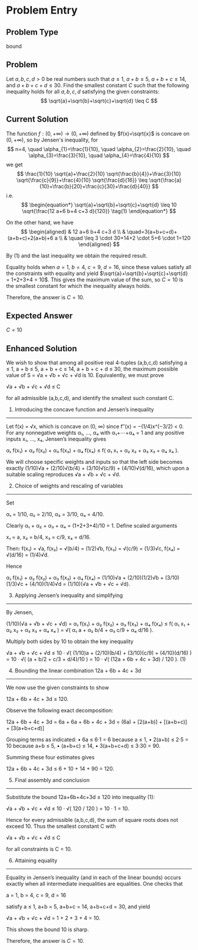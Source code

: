 # Problem Entry

## Problem Type
bound

## Problem
Let $a, b, c, d > 0$ be real numbers such that $a \leq 1$, $a+b \leq 5$, $a+b+c \leq 14$, and $a+b+c+d \leq 30$. Find the smallest constant $C$ such that the following inequality holds for all $a, b, c, d$ satisfying the given constraints:
$$
\sqrt{a}+\sqrt{b}+\sqrt{c}+\sqrt{d} \leq C
$$

## Current Solution
The function $f:(0,+\infty) \rightarrow(0,+\infty)$ defined by $f(x)=\sqrt{x}$ is concave on $(0,+\infty)$, so by Jensen's inequality, for
$$
n=4, \quad \alpha_{1}=\frac{1}{10}, \quad \alpha_{2}=\frac{2}{10}, \quad \alpha_{3}=\frac{3}{10}, \quad \alpha_{4}=\frac{4}{10}
$$
we get
$$
\frac{1}{10} \sqrt{a}+\frac{2}{10} \sqrt{\frac{b}{4}}+\frac{3}{10} \sqrt{\frac{c}{9}}+\frac{4}{10} \sqrt{\frac{d}{16}} \leq \sqrt{\frac{a}{10}+\frac{b}{20}+\frac{c}{30}+\frac{d}{40}}
$$
i.e.
$$
\begin{equation*}
\sqrt{a}+\sqrt{b}+\sqrt{c}+\sqrt{d} \leq 10 \sqrt{\frac{12 a+6 b+4 c+3 d}{120}} \tag{1}
\end{equation*}
$$

On the other hand, we have
$$
\begin{aligned}
& 12 a+6 b+4 c+3 d \\
& \quad=3(a+b+c+d)+(a+b+c)+2(a+b)+6 a \\
& \quad \leq 3 \cdot 30+14+2 \cdot 5+6 \cdot 1=120
\end{aligned}
$$

By (1) and the last inequality we obtain the required result.

Equality holds when $a = 1$, $b = 4$, $c = 9$, $d = 16$, since these values satisfy all the constraints with equality and yield $\sqrt{a}+\sqrt{b}+\sqrt{c}+\sqrt{d} = 1+2+3+4 = 10$. This gives the maximum value of the sum, so $C = 10$ is the smallest constant for which the inequality always holds.

Therefore, the answer is $C = 10$. 

## Expected Answer
$C = 10$

## Enhanced Solution
We wish to show that among all positive real 4-tuples (a,b,c,d) satisfying
a ≤ 1,
 a + b ≤ 5,
 a + b + c ≤ 14,
 a + b + c + d ≤ 30,
 the maximum possible value of S = √a + √b + √c + √d is 10.  Equivalently, we must prove

  √a + √b + √c + √d ≤ C

for all admissible (a,b,c,d), and identify the smallest such constant C.

1.  Introducing the concave function and Jensen’s inequality
----------------------------------------------------------------------
Let f(x) = √x, which is concave on (0, ∞) since f″(x) = −(1/4)x^(−3/2) < 0.  For any nonnegative weights α₁, …, α₄ with α₁+⋯+α₄ = 1 and any positive inputs x₁, …, x₄, Jensen’s inequality gives

  α₁ f(x₁) + α₂ f(x₂) + α₃ f(x₃) + α₄ f(x₄)
    ≤ f( α₁ x₁ + α₂ x₂ + α₃ x₃ + α₄ x₄ ).

We will choose specific weights and inputs so that the left side becomes exactly (1/10)√a + (2/10)√(b/4) + (3/10)√(c/9) + (4/10)√(d/16), which upon a suitable scaling reproduces √a + √b + √c + √d.

2.  Choice of weights and rescaling of variables
----------------------------------------------------------------------
Set

  α₁ = 1/10,
  α₂ = 2/10,
  α₃ = 3/10,
  α₄ = 4/10.

Clearly α₁ + α₂ + α₃ + α₄ = (1+2+3+4)/10 = 1.  Define scaled arguments

  x₁ = a,
  x₂ = b/4,
  x₃ = c/9,
  x₄ = d/16.

Then:
  f(x₁) = √a,
  f(x₂) = √(b/4) = (1/2)√b,
  f(x₃) = √(c/9) = (1/3)√c,
  f(x₄) = √(d/16) = (1/4)√d.

Hence

  α₁ f(x₁) + α₂ f(x₂) + α₃ f(x₃) + α₄ f(x₄)
    = (1/10)√a + (2/10)(1/2)√b + (3/10)(1/3)√c + (4/10)(1/4)√d
    = (1/10)(√a + √b + √c + √d).

3.  Applying Jensen’s inequality and simplifying
----------------------------------------------------------------------
By Jensen,

  (1/10)(√a + √b + √c + √d)
    = α₁ f(x₁) + α₂ f(x₂) + α₃ f(x₃) + α₄ f(x₄)
    ≤ f( α₁ x₁ + α₂ x₂ + α₃ x₃ + α₄ x₄ )
    = √( α₁ a + α₂ b/4 + α₃ c/9 + α₄ d/16 ).

Multiply both sides by 10 to obtain the key inequality

  √a + √b + √c + √d
    ≤ 10 · √( (1/10)a + (2/10)(b/4) + (3/10)(c/9) + (4/10)(d/16) )
    = 10 · √( (a + b/2 + c/3 + d/4)/10 )
    = 10 · √( (12a + 6b + 4c + 3d) / 120 ).      (1)

4.  Bounding the linear combination 12a + 6b + 4c + 3d
----------------------------------------------------------------------
We now use the given constraints to show

  12a + 6b + 4c + 3d ≤ 120.

Observe the following exact decomposition:

  12a + 6b + 4c + 3d
    = 6a + 6a + 6b + 4c + 3d
    = (6a) + [2(a+b)] + [(a+b+c)] + [3(a+b+c+d)]

Grouping terms as indicated:
  • 6a ≤ 6·1 = 6   because a ≤ 1,
  • 2(a+b) ≤ 2·5 = 10  because a+b ≤ 5,
  •  (a+b+c) ≤ 14,
  •  3(a+b+c+d) ≤ 3·30 = 90.

Summing these four estimates gives

  12a + 6b + 4c + 3d ≤ 6 + 10 + 14 + 90 = 120.

5.  Final assembly and conclusion
----------------------------------------------------------------------
Substitute the bound 12a+6b+4c+3d ≤ 120 into inequality (1):

  √a + √b + √c + √d
    ≤ 10 · √( 120 / 120 )
    = 10 · 1
    = 10.

Hence for every admissible (a,b,c,d), the sum of square roots does not exceed 10.  Thus the smallest constant C with

  √a + √b + √c + √d ≤ C

for all constraints is C = 10.

6.  Attaining equality
----------------------------------------------------------------------
Equality in Jensen’s inequality (and in each of the linear bounds) occurs exactly when all intermediate inequalities are equalities.  One checks that

  a = 1,  b = 4,  c = 9,  d = 16

satisfy a ≤ 1, a+b = 5, a+b+c = 14, a+b+c+d = 30, and yield

  √a + √b + √c + √d = 1 + 2 + 3 + 4 = 10.

This shows the bound 10 is sharp.

Therefore, the answer is $C = 10$.
